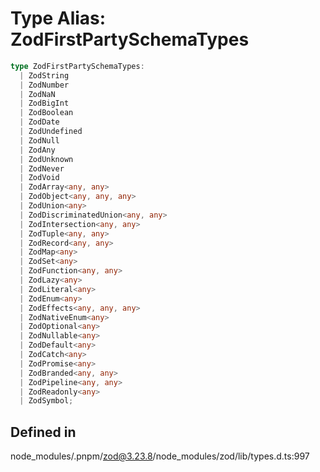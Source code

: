 # Type Alias: ZodFirstPartySchemaTypes

```ts
type ZodFirstPartySchemaTypes: 
  | ZodString
  | ZodNumber
  | ZodNaN
  | ZodBigInt
  | ZodBoolean
  | ZodDate
  | ZodUndefined
  | ZodNull
  | ZodAny
  | ZodUnknown
  | ZodNever
  | ZodVoid
  | ZodArray<any, any>
  | ZodObject<any, any, any>
  | ZodUnion<any>
  | ZodDiscriminatedUnion<any, any>
  | ZodIntersection<any, any>
  | ZodTuple<any, any>
  | ZodRecord<any, any>
  | ZodMap<any>
  | ZodSet<any>
  | ZodFunction<any, any>
  | ZodLazy<any>
  | ZodLiteral<any>
  | ZodEnum<any>
  | ZodEffects<any, any, any>
  | ZodNativeEnum<any>
  | ZodOptional<any>
  | ZodNullable<any>
  | ZodDefault<any>
  | ZodCatch<any>
  | ZodPromise<any>
  | ZodBranded<any, any>
  | ZodPipeline<any, any>
  | ZodReadonly<any>
  | ZodSymbol;
```

## Defined in

node\_modules/.pnpm/zod@3.23.8/node\_modules/zod/lib/types.d.ts:997
